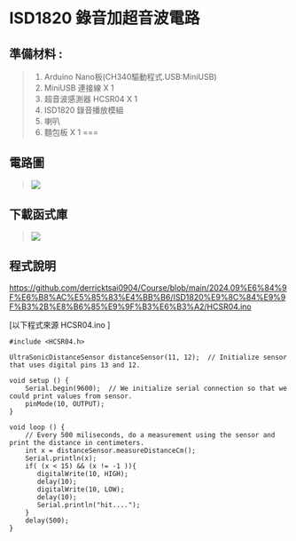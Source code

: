 <h1>ISD1820 錄音加超音波電路</h1>

## 準備材料 : 
>1. Arduino Nano板(CH340驅動程式.USB:MiniUSB) 
>2. MiniUSB 連接線 X 1
>3. 超音波感測器 HCSR04 X 1
>4. ISD1820 錄音播放模組
>5. 喇叭
>6. 麵包板 X 1 
===

## 電路圖
>![](https://github.com/derricktsai0904/Course/blob/main/2024.09%E6%84%9F%E6%B8%AC%E5%85%83%E4%BB%B6/ISD1820%E9%8C%84%E9%9F%B3%2B%E8%B6%85%E9%9F%B3%E6%B3%A2/ISD%2BHCSR04.jpg?raw=true)


## 下載函式庫
>![](https://github.com/derricktsai0904/Course/blob/main/2024.09%E6%84%9F%E6%B8%AC%E5%85%83%E4%BB%B6/ISD1820%E9%8C%84%E9%9F%B3%2B%E8%B6%85%E9%9F%B3%E6%B3%A2/HCSR04.jpg?raw=true)


## 程式說明
https://github.com/derricktsai0904/Course/blob/main/2024.09%E6%84%9F%E6%B8%AC%E5%85%83%E4%BB%B6/ISD1820%E9%8C%84%E9%9F%B3%2B%E8%B6%85%E9%9F%B3%E6%B3%A2/HCSR04.ino

[以下程式來源 DHT11.ino ]:[https://github.com/derricktsai0904/Course/blob/main/2024.09%E6%84%9F%E6%B8%AC%E5%85%83%E4%BB%B6/ISD1820%E9%8C%84%E9%9F%B3%2B%E8%B6%85%E9%9F%B3%E6%B3%A2/HCSR04.ino](https://github.com/derricktsai0904/Course/blob/main/2024.09%E6%84%9F%E6%B8%AC%E5%85%83%E4%BB%B6/ISD1820%E9%8C%84%E9%9F%B3%2B%E8%B6%85%E9%9F%B3%E6%B3%A2/HCSR04.ino) "HCSR04.ino"
[以下程式來源 HCSR04.ino ]
``` arduino
#include <HCSR04.h>

UltraSonicDistanceSensor distanceSensor(11, 12);  // Initialize sensor that uses digital pins 13 and 12.

void setup () {
    Serial.begin(9600);  // We initialize serial connection so that we could print values from sensor.
    pinMode(10, OUTPUT);
}

void loop () {
    // Every 500 miliseconds, do a measurement using the sensor and print the distance in centimeters.
    int x = distanceSensor.measureDistanceCm();
    Serial.println(x);
    if( (x < 15) && (x != -1 )){
       digitalWrite(10, HIGH);
       delay(10);
       digitalWrite(10, LOW);
       delay(10);
       Serial.println("hit....");
    }
    delay(500);
}

```
